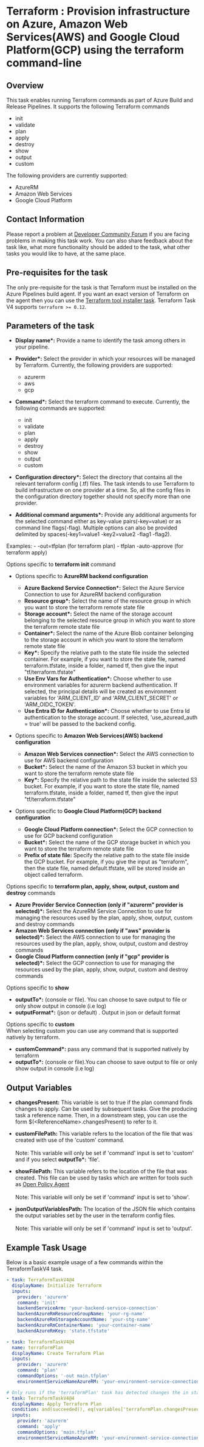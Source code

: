 # Terraform : Provision infrastructure on Azure, Amazon Web Services(AWS) and Google Cloud Platform(GCP) using the terraform command-line


## Overview

This task enables running Terraform commands as part of Azure Build and Release Pipelines. It supports the following Terraform commands
- init
- validate
- plan
- apply
- destroy
- show
- output
- custom

The following providers are currently supported:
- AzureRM
- Amazon Web Services
- Google Cloud Platform


## Contact Information 
 
Please report a problem at [Developer Community Forum](https://developercommunity.visualstudio.com/spaces/21/index.html) if you are facing problems in making this task work.  You can also share feedback about the task like, what more functionality should be added to the task, what other tasks you would like to have, at the same place.


## Pre-requisites for the task


The only pre-requisite for the task is that Terraform must be installed on the Azure Pipelines build agent. If you want an exact version of Terraform on the agent then you can use the [Terraform tool installer task](https://aka.ms/AAf1a0p). Terraform Task V4 supports `terraform >= 0.12`.


## Parameters of the task

- **Display name\*:** Provide a name to identify the task among others in your pipeline.

- **Provider\*:** Select the provider in which your resources will be managed by Terraform. Currently, the following providers are supported:
	- azurerm
	- aws
	- gcp

- **Command\*:** Select the terraform command to execute. Currently, the following commands are supported: 
	- init
    - validate
    - plan
    - apply
    - destroy
	- show
    - output
    - custom

- **Configuration directory\*:** Select the directory that contains all the relevant terraform config (.tf) files. The task intends to use Terraform to build infrastructure on one provider at a time. So, all the config files in the configuration directory together should not specify more than one provider.

- **Additional command arguments\*:** Provide any additional arguments for the selected command either as key-value pairs(-key=value) or as command line flags(-flag). Multiple options can also be provided delimited by spaces(-key1=value1 -key2=value2 -flag1 -flag2).

Examples:
	- -out=tfplan (for terraform plan)
	- tfplan -auto-approve (for terraform apply)

Options specific to **terraform init** command

- Options specific to **AzureRM backend configuration**
	- **Azure Backend Service Connection\*:** Select the Azure Service Connection to use for AzureRM backend configuration
	- **Resource group\*:** Select the name of the resource group in which you want to store the terraform remote state file
	- **Storage account\*:** Select the name of the storage account belonging to the selected resource group in which you want to store the terraform remote state file
	- **Container\*:** Select the name of the Azure Blob container belonging to the storage account in which you want to store the terraform remote state file
	- **Key\*:** Specify the relative path to the state file inside the selected container. For example, if you want to store the state file, named terraform.tfstate, inside a folder, named tf, then give the input "tf/terraform.tfstate"
	- **Use Env Vars for Authentication\*:** Choose whether to use environment variables for azurerm backend authentication. If selected, the principal details will be created as environment variables for 'ARM_CLIENT_ID' and 'ARM_CLIENT_SECRET' or 'ARM_OIDC_TOKEN'.
	- **Use Entra ID for Authentication\*:** Choose whether to use Entra Id authentication to the storage account. If selected, 'use_azuread_auth = true' will be passed to the backend config.

- Options specific to **Amazon Web Services(AWS) backend configuration**
	- **Amazon Web Services connection\*:** Select the AWS connection to use for AWS backend configuration
	- **Bucket\*:** Select the name of the Amazon S3 bucket in which you want to store the terraform remote state file
	- **Key\*:** Specify the relative path to the state file inside the selected S3 bucket. For example, if you want to store the state file, named terraform.tfstate, inside a folder, named tf, then give the input "tf/terraform.tfstate"

- Options specific to **Google Cloud Platform(GCP) backend configuration**
	- **Google Cloud Platform connection\*:** Select the GCP connection to use for GCP backend configuration
	- **Bucket\*:** Select the name of the GCP storage bucket in which you want to store the terraform remote state file
	- **Prefix of state file:** Specify the relative path to the state file inside the GCP bucket. For example, if you give the input as "terraform", then the state file, named default.tfstate, will be stored inside an object called terraform.

Options specific to **terraform plan, apply, show, output, custom and destroy** commands

- **Azure Provider Service Connection (only if "azurerm" provider is selected)\*:** Select the AzureRM Service Connection to use for managing the resources used by the plan, apply, show, output, custom and destroy commands
- **Amazon Web Services connection (only if "aws" provider is selected)\*:** Select the AWS connection to use for managing the resources used by the plan, apply, show, output, custom and destroy commands
- **Google Cloud Platform connection (only if "gcp" provider is selected)\*:** Select the GCP connection to use for managing the resources used by the plan, apply, show, output, custom and destroy commands

Options specific to  **show**  
- **outputTo\*:** (console or file). You can choose to save output to file or only show output in console (i.e log) 
- **outputFormat\*:** (json or default) . Output in json or default format

Options specific to  **custom**  
When selecting custom you can use any command that is supported natively by terraform.
- **customCommand\*:** pass any command that is supported natively by terraform
- **outputTo\*:** (console or file).You can choose to save output to file or only show output in console (i.e log)

## Output Variables
* **changesPresent:** This variable is set to true if the plan command finds changes to apply. Can be used by subsequent tasks. Give the producing task a reference name. Then, in a downstream step, you can use the form $(\<ReferenceName\>.changesPresent) to refer to it.

* **customFilePath:** This variable refers to the location of the file that was created with use of the 'custom' command. <br><br>Note: This variable will only be set if 'command' input is set to 'custom' and if you select **outputTo\*:** 'file'.

* **showFilePath:** This variable refers to the location of the file that was created. This file can be used by tasks which are written for tools such as [Open Policy Agent](https://www.openpolicyagent.org/docs/latest/terraform/)<br><br>Note: This variable will only be set if 'command' input is set to 'show'.
* **jsonOutputVariablesPath:** The location of the JSON file which contains the output variables set by the user in the terraform config files.<br><br>Note: This variable will only be set if 'command' input is set to 'output'.

## Example Task Usage
Below is a basic example usage of a few commands within the TerraformTaskV4 task.

```yaml
- task: TerraformTaskV4@4
  displayName: Initialize Terraform
  inputs:
    provider: 'azurerm'
    command: 'init'
    backendServiceArm: 'your-backend-service-connection'
    backendAzureRmResourceGroupName: 'your-rg-name'
    backendAzureRmStorageAccountName: 'your-stg-name'
    backendAzureRmContainerName: 'your-container-name'
    backendAzureRmKey: 'state.tfstate'

- task: TerraformTaskV4@4
  name: terraformPlan
  displayName: Create Terraform Plan
  inputs:
    provider: 'azurerm'
    command: 'plan'
    commandOptions: '-out main.tfplan'
    environmentServiceNameAzureRM: 'your-environment-service-connection'

# Only runs if the 'terraformPlan' task has detected changes the in state. 
- task: TerraformTaskV4@4
  displayName: Apply Terraform Plan
  condition: and(succeeded(), eq(variables['terraformPlan.changesPresent'], 'true'))
  inputs:
    provider: 'azurerm'
    command: 'apply'
    commandOptions: 'main.tfplan'
    environmentServiceNameAzureRM: 'your-environment-service-connection'
```
